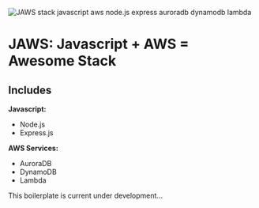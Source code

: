 ![JAWS stack javascript aws node.js express auroradb dynamodb lambda](https://github.com/servant-app/JAWS/blob/master/public/img/jaws_logo_javascript_aws.png)

JAWS: Javascript + AWS = Awesome Stack
=================================


Includes
-----------

**Javascript:**
- Node.js
- Express.js

**AWS Services:**
- AuroraDB
- DynamoDB
- Lambda
 		 
This boilerplate is current under development...
